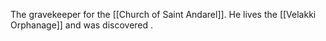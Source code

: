 The gravekeeper for the [[Church of Saint Andarel]]. He lives the [[Velakki Orphanage]] and was discovered .